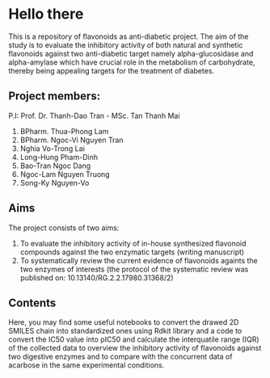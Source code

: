 # Hello there
This is a repository of flavonoids as anti-diabetic project. The aim of the study is to evaluate the inhibitory activity of both natural and synthetic flavonoids against two anti-diabetic target namely alpha-glucosidase and alpha-amylase which have crucial role in the metabolism of carbohydrate, thereby being appealing targets for the treatment of diabetes.
## Project members: 
P.I: Prof. Dr. Thanh-Dao Tran - MSc. Tan Thanh Mai
1. BPharm. Thua-Phong Lam
2. BPharm. Ngoc-Vi Nguyen Tran
3. Nghia Vo-Trong Lai
4. Long-Hung Pham-Dinh
5. Bao-Tran Ngoc Dang
6. Ngoc-Lam Nguyen Truong
7. Song-Ky Nguyen-Vo

## Aims
The project consists of two aims:
1. To evaluate the inhibitory activity of in-house synthesized flavonoid compounds against the two enzymatic targets (writing manuscript)
2. To systematically review the current evidence of flavonoids againts the two enzymes of interests (the protocol of the systematic review was published on: 10.13140/RG.2.2.17980.31368/2)

## Contents
Here, you may find some useful notebooks to convert the drawed 2D SMILES chain into standardized ones using Rdkit library and a code to convert the IC50 value into pIC50 and calculate the interquatile range (IQR) of the collected data to overview the inhibitory activity of flavonoids against two digestive enzymes and to compare with the concurrent data of acarbose in the same experimental conditions.
